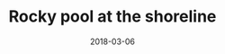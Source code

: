 ---
title: "Rocky pool at the shoreline"
date: 2018-03-06
near:
  - Rocky swirls at the shoreline
  - Looking down the river near Deming
picture: "/assets/camera-roll/2018/03/2018-03-06-rocky-pool-at-the-shoreline/20180306_194647280_iOS.jpg"
thumbnail: "/assets/camera-roll/2018/03/2018-03-06-rocky-pool-at-the-shoreline/20180306_194647280_iOS-thumbnail.jpg"
type: picture
tags:
  - Nooksack River
  - water
  - rocks
  - photograph  
---